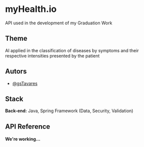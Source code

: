 
# myHealth.io

API used in the development of my Graduation Work

## Theme
AI applied in the classification of diseases by symptoms and their respective intensities
presented by the patient
 



## Autors

- [@gsTavares](https://www.github.com/gsTavares)


## Stack
**Back-end:** Java, Spring Framework (Data, Security, Validation)


## API Reference

#### We're working...

